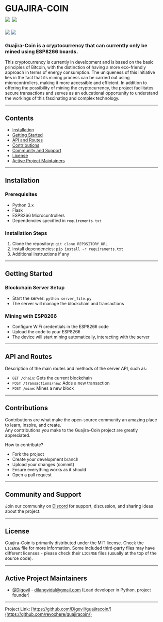 <!--
*** Official Guajira Coin
*** digovil, 2023-Present
-->


<h1>
  GUAJIRA-COIN
  <br>
  <a href="https://github.com/Digovil/guajiracoin/blob/master/README.md">
    <img src="https://badgen.net/badge/icon/Español?icon=&label" /></a>
  <a href="https://github.com/Digovil/guajiracoin/blob/master/Resources/readme_translations/README_en.md">
    <img src="https://badgen.net/badge/icon/English?icon=&label" /></a>
  
</h1>
<a href="https://t.me/GuajiraCoinBot">
  <img src="https://badgen.net/badge/icon/Billetera?icon=bitcoin&label" /></a>
<a href="https://github.com/Digovil/guajiracoin/releases/latest">
  <img src="https://img.shields.io/badge/release-latest-ff640a.svg?style=for-the-badge" /></a>
<br>

<h3>
  Guajira-Coin is a cryptocurrency that can currently only be mined using ESP8266 boards.
</h3>

This cryptocurrency is currently in development and is based on the basic principles of Bitcoin, with the distinction of having a more eco-friendly approach in terms of energy consumption. The uniqueness of this initiative lies in the fact that its mining process can be carried out using microcontrollers, making it more accessible and efficient. In addition to offering the possibility of mining the cryptocurrency, the project facilitates secure transactions and serves as an educational opportunity to understand the workings of this fascinating and complex technology.

---

## Contents
- [Installation](#installation)
- [Getting Started](#getting-started)
- [API and Routes](#api-and-routes)
- [Contributions](#contributions)
- [Community and Support](#community-and-support)
- [License](#license)
- [Active Project Maintainers](#active-project-maintainers)

---

## Installation

### Prerequisites
- Python 3.x
- Flask
- ESP8266 Microcontrollers
- Dependencies specified in `requirements.txt`

### Installation Steps
1. Clone the repository: `git clone REPOSITORY_URL`
2. Install dependencies: `pip install -r requirements.txt`
3. Additional instructions if any

---

## Getting Started

### Blockchain Server Setup
- Start the server: `python server_file.py`
- The server will manage the blockchain and transactions

### Mining with ESP8266
- Configure WiFi credentials in the ESP8266 code
- Upload the code to your ESP8266
- The device will start mining automatically, interacting with the server

---

## API and Routes

Description of the main routes and methods of the server API, such as:
- `GET /chain`: Gets the current blockchain
- `POST /transactions/new`: Adds a new transaction
- `POST /mine`: Mines a new block

---

## Contributions

Contributions are what make the open-source community an amazing place to learn, inspire, and create.<br>
Any contributions you make to the Guajira-Coin project are greatly appreciated.

How to contribute?

*   Fork the project
*   Create your development branch
*   Upload your changes (commit)
*   Ensure everything works as it should
*   Open a pull request

---

## Community and Support

Join our community on [Discord](https://discord.gg/yAW2ddkhuk) for support, discussion, and sharing ideas about the project.

---

## License

Guajira-Coin is primarily distributed under the MIT license. Check the `LICENSE` file for more information.
Some included third-party files may have different licenses - please check their `LICENSE` files (usually at the top of the source code).

---

## Active Project Maintainers

*   [@Digovil](https://github.com/Digovil/) - dilangvidal@gmail.com (Lead developer in Python, project founder)

<hr>

Project Link: [https://github.com/Digovil/guajiracoin/](https://github.com/revoxhere/guajiracoin/)
